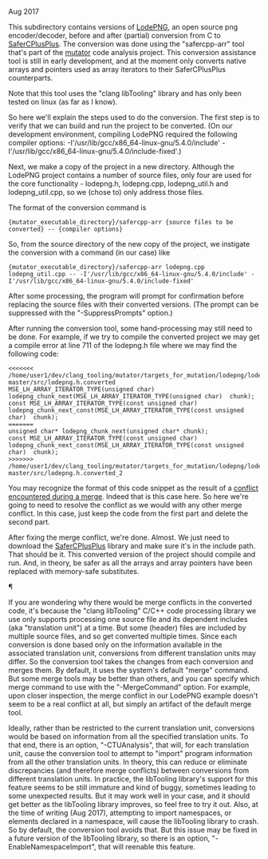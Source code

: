 Aug 2017

This subdirectory contains versions of [LodePNG](https://github.com/lvandeve/lodepng), an open source png encoder/decoder, before and after (partial) conversion from C to [SaferCPlusPlus](https://github.com/duneroadrunner/SaferCPlusPlus). The conversion was done using the "safercpp-arr" tool that's part of the [mutator](https://github.com/bloodstalker/mutator) code analysis project. This conversion assistance tool is still in early development, and at the moment only converts native arrays and pointers used as array iterators to their SaferCPlusPlus counterparts.

Note that this tool uses the "clang libTooling" library and has only been tested on linux (as far as I know).

So here we'll explain the steps used to do the conversion. The first step is to verify that we can build and run the project to be converted. (On our development environment, compiling LodePNG required the following compiler options: -I'/usr/lib/gcc/x86_64-linux-gnu/5.4.0/include' -I'/usr/lib/gcc/x86_64-linux-gnu/5.4.0/include-fixed'.)

Next, we make a copy of the project in a new directory. Although the LodePNG project contains a number of source files, only four are used for the core functionality - lodepng.h, lodepng.cpp, lodepng_util.h and lodepng_util.cpp, so we (chose to) only address those files. 

The format of the conversion command is 

    {mutator_executable_directory}/safercpp-arr {source files to be converted} -- {compiler options}

So, from the source directory of the new copy of the project, we instigate the conversion with a command (in our case) like 

    {mutator_executable_directory}/safercpp-arr lodepng.cpp lodepng_util.cpp -- -I'/usr/lib/gcc/x86_64-linux-gnu/5.4.0/include' -I'/usr/lib/gcc/x86_64-linux-gnu/5.4.0/include-fixed'

After some processing, the program will prompt for confirmation before replacing the source files with their converted versions. (The prompt can be suppressed with the "-SuppressPrompts" option.)

After running the conversion tool, some hand-processing may still need to be done. For example, if we try to compile the converted project we may get a compile error at line 711 of the lodepng.h file where we may find the following code:

    <<<<<<< /home/user1/dev/clang_tooling/mutator/targets_for_mutation/lodepng/lodepng-master/src/lodepng.h.converted
    MSE_LH_ARRAY_ITERATOR_TYPE(unsigned char)  lodepng_chunk_next(MSE_LH_ARRAY_ITERATOR_TYPE(unsigned char)  chunk);
    const MSE_LH_ARRAY_ITERATOR_TYPE(const unsigned char)  lodepng_chunk_next_const(MSE_LH_ARRAY_ITERATOR_TYPE(const unsigned char)  chunk);
    =======
    unsigned char* lodepng_chunk_next(unsigned char* chunk);
    const MSE_LH_ARRAY_ITERATOR_TYPE(const unsigned char)  lodepng_chunk_next_const(MSE_LH_ARRAY_ITERATOR_TYPE(const unsigned char)  chunk);
    >>>>>>> /home/user1/dev/clang_tooling/mutator/targets_for_mutation/lodepng/lodepng-master/src/lodepng.h.converted_2

You may recognize the format of this code snippet as the result of a [conflict encountered during a merge](https://linux.die.net/man/1/merge). Indeed that is this case here. So here we're going to need to resolve the conflict as we would with any other merge conflict. In this case, just keep the code from the first part and delete the second part. 

After fixing the merge conflict, we're done. Almost. We just need to download the [SaferCPlusPlus](https://github.com/duneroadrunner/SaferCPlusPlus) library and make sure it's in the include path. That should be it. This converted version of the project should compile and run. And, in theory, be safer as all the arrays and array pointers have been replaced with memory-safe substitutes.

¶


If you are wondering why there would be merge conflicts in the converted code, it's because the "clang libTooling" C/C++ code processing library we use only supports processing one source file and its dependent includes (aka "translation unit") at a time. But some (header) files are included by multiple source files, and so get converted multiple times. Since each conversion is done based only on the information available in the associated translation unit, conversions from different translation units may differ. So the conversion tool takes the changes from each conversion and merges them. By default, it uses the system's default "merge" command. But some merge tools may be better than others, and you can specify which merge command to use with the "-MergeCommand" option. For example, upon closer inspection, the merge conflict in our LodePNG example doesn't seem to be a real conflict at all, but simply an artifact of the default merge tool.

Ideally, rather than be restricted to the current translation unit, conversions would be based on information from all the specified translation units. To that end, there is an option, "-CTUAnalysis", that will, for each translation unit, cause the conversion tool to attempt to "import" program information from all the other translation units. In theory, this can reduce or eliminate discrepancies (and therefore merge conflicts) between conversions from different translation units. In practice, the libTooling library's support for this feature seems to be still immature and kind of buggy, sometimes leading to some unexpected results. But it may work well in your case, and it should get better as the libTooling library improves, so feel free to try it out. Also, at the time of writing (Aug 2017), attempting to import namespaces, or elements declared in a namespace, will cause the libTooling library to crash. So by default, the conversion tool avoids that. But this issue may be fixed in a future version of the libTooling library, so there is an option, "-EnableNamespaceImport", that will reenable this feature.

